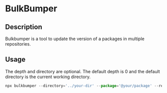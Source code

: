 # BulkBumper

## Description
Bulkbumper is a tool to update the version of a packages in multiple repositories. 

## Usage
The depth and directory are optional. The default depth is 0 and the default directory is the current working directory.
```javascript
npx bulkbumper --directory='../your-dir' --package='@your/package' --release='4.0.5' --depth='2';
```
